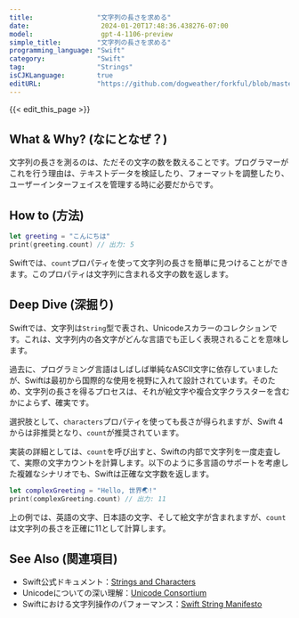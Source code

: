 ```yaml
---
title:                "文字列の長さを求める"
date:                  2024-01-20T17:48:36.438276-07:00
model:                 gpt-4-1106-preview
simple_title:         "文字列の長さを求める"
programming_language: "Swift"
category:             "Swift"
tag:                  "Strings"
isCJKLanguage:        true
editURL:              "https://github.com/dogweather/forkful/blob/master/content/ja/swift/finding-the-length-of-a-string.md"
---
```


{{< edit_this_page >}}

## What & Why? (なにとなぜ？)
文字列の長さを測るのは、ただその文字の数を数えることです。プログラマーがこれを行う理由は、テキストデータを検証したり、フォーマットを調整したり、ユーザーインターフェイスを管理する時に必要だからです。

## How to (方法)
```Swift
let greeting = "こんにちは"
print(greeting.count) // 出力: 5
```

Swiftでは、`count`プロパティを使って文字列の長さを簡単に見つけることができます。このプロパティは文字列に含まれる文字の数を返します。

## Deep Dive (深掘り)
Swiftでは、文字列は`String`型で表され、Unicodeスカラーのコレクションです。これは、文字列内の各文字がどんな言語でも正しく表現されることを意味します。

過去に、プログラミング言語はしばしば単純なASCII文字に依存していましたが、Swiftは最初から国際的な使用を視野に入れて設計されています。そのため、文字列の長さを得るプロセスは、それが絵文字や複合文字クラスターを含むかによらず、確実です。

選択肢として、`characters`プロパティを使っても長さが得られますが、Swift 4からは非推奨となり、`count`が推奨されています。

実装の詳細としては、`count`を呼び出すと、Swiftの内部で文字列を一度走査して、実際の文字カウントを計算します。以下のように多言語のサポートを考慮した複雑なシナリオでも、Swiftは正確な文字数を返します。

```Swift
let complexGreeting = "Hello, 世界🌏!"
print(complexGreeting.count) // 出力: 11
```

上の例では、英語の文字、日本語の文字、そして絵文字が含まれますが、`count`は文字列の長さを正確に11として計算します。

## See Also (関連項目)
- Swift公式ドキュメント：[Strings and Characters](https://docs.swift.org/swift-book/LanguageGuide/StringsAndCharacters.html)
- Unicodeについての深い理解：[Unicode Consortium](https://home.unicode.org/)
- Swiftにおける文字列操作のパフォーマンス：[Swift String Manifesto](https://github.com/apple/swift/blob/main/docs/StringManifesto.md)
